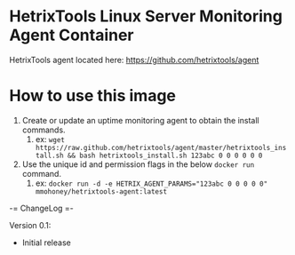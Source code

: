 # HetrixTools Linux Server Monitoring Agent Container

HetrixTools agent located here: https://github.com/hetrixtools/agent

# How to use this image
1. Create or update an uptime monitoring agent to obtain the install commands. 
   1. ex: `wget https://raw.github.com/hetrixtools/agent/master/hetrixtools_install.sh && bash hetrixtools_install.sh 123abc 0 0 0 0 0 0`
2. Use the unique id and permission flags in the below `docker run` command.
   1. ex: `docker run -d -e HETRIX_AGENT_PARAMS="123abc 0 0 0 0 0" mmohoney/hetrixtools-agent:latest `

-= ChangeLog =-

Version 0.1:
- Initial release
